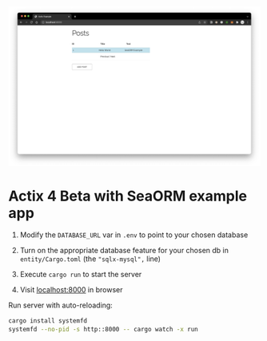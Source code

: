 ![screenshot](Screenshot.png)

# Actix 4 Beta with SeaORM example app

1. Modify the `DATABASE_URL` var in `.env` to point to your chosen database

1. Turn on the appropriate database feature for your chosen db in `entity/Cargo.toml` (the `"sqlx-mysql",` line)

1. Execute `cargo run` to start the server

1. Visit [localhost:8000](http://localhost:8000) in browser

Run server with auto-reloading:

```bash
cargo install systemfd
systemfd --no-pid -s http::8000 -- cargo watch -x run
```
